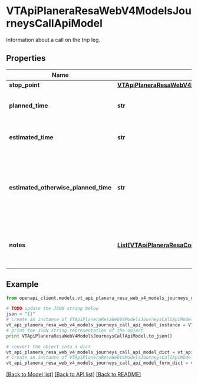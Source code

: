 # VTApiPlaneraResaWebV4ModelsJourneysCallApiModel

Information about a call on the trip leg.

## Properties
Name | Type | Description | Notes
------------ | ------------- | ------------- | -------------
**stop_point** | [**VTApiPlaneraResaWebV4ModelsJourneysStopPointApiModel**](VTApiPlaneraResaWebV4ModelsJourneysStopPointApiModel.md) |  | 
**planned_time** | **str** | The planned time of the call in RFC 3339 format. | 
**estimated_time** | **str** | The estimated time of the call in RFC 3339 format. | [optional] 
**estimated_otherwise_planned_time** | **str** | The best known time of the call in RFC 3339 format. Is EstimatedTime if exists, otherwise PlannedTime. | [optional] [readonly] 
**notes** | [**List[VTApiPlaneraResaCoreModelsNote]**](VTApiPlaneraResaCoreModelsNote.md) | An ordered list (most important first) of notes related to the call. | [optional] 

## Example

```python
from openapi_client.models.vt_api_planera_resa_web_v4_models_journeys_call_api_model import VTApiPlaneraResaWebV4ModelsJourneysCallApiModel

# TODO update the JSON string below
json = "{}"
# create an instance of VTApiPlaneraResaWebV4ModelsJourneysCallApiModel from a JSON string
vt_api_planera_resa_web_v4_models_journeys_call_api_model_instance = VTApiPlaneraResaWebV4ModelsJourneysCallApiModel.from_json(json)
# print the JSON string representation of the object
print VTApiPlaneraResaWebV4ModelsJourneysCallApiModel.to_json()

# convert the object into a dict
vt_api_planera_resa_web_v4_models_journeys_call_api_model_dict = vt_api_planera_resa_web_v4_models_journeys_call_api_model_instance.to_dict()
# create an instance of VTApiPlaneraResaWebV4ModelsJourneysCallApiModel from a dict
vt_api_planera_resa_web_v4_models_journeys_call_api_model_form_dict = vt_api_planera_resa_web_v4_models_journeys_call_api_model.from_dict(vt_api_planera_resa_web_v4_models_journeys_call_api_model_dict)
```
[[Back to Model list]](../README.md#documentation-for-models) [[Back to API list]](../README.md#documentation-for-api-endpoints) [[Back to README]](../README.md)


